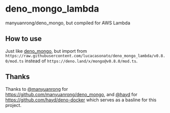 # deno_mongo_lambda

manyuanrong/deno_mongo, but compiled for AWS Lambda

## How to use

Just like [deno_mongo](https://github.com/manyuanrong/deno_mongo), but import from `https://raw.githubusercontent.com/lucacasonato/deno_mongo_lambda/v0.8.0/mod.ts` instead of `https://deno.land/x/mongo@v0.8.0/mod.ts`.

## Thanks

Thanks to [@manyuanrong](https://github.com/manyuanrong) for https://github.com/manyuanrong/deno_mongo, and [@hayd](https://github.com/hayd) for https://github.com/hayd/deno-docker which serves as a basline for this project.
